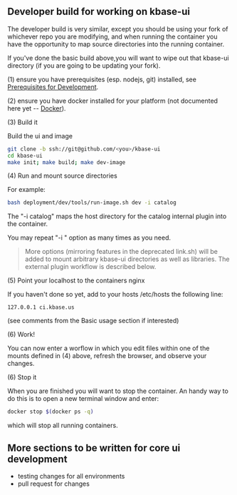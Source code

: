 ## Developer build for working on kbase-ui

The developer build is very similar, except you should be using your fork of whichever repo you are modifying, and when running the container you have the opportunity to map source directories into the running container.

If you've done the basic build above,you will want to wipe out that kbase-ui directory (if you are going to be updating your fork).

(1) ensure you have prerequisites (esp. nodejs, git) installed, see [Prerequisites for Development](development-prerequisites.md).

(2) ensure you have docker installed for your platform (not documented here yet -- [Docker](https://www.docker.com)).

(3) Build it

Build the ui and image

```bash
git clone -b ssh://git@github.com/<you>/kbase-ui
cd kbase-ui
make init; make build; make dev-image
```

(4) Run and mount source directories

For example:

```bash
bash deployment/dev/tools/run-image.sh dev -i catalog
```

The "-i catalog" maps the host directory for the catalog internal plugin into the container.

You may repeat "-i <plugin>" option as many times as you need.

> More options (mirroring features in the deprecated link.sh) will be added to mount arbitrary kbase-ui directories as well as libraries. The external plugin workflow is described below.

(5) Point your localhost to the containers nginx

If you haven't done so yet, add to your hosts /etc/hosts the following line:

```
127.0.0.1 ci.kbase.us
```

(see comments from the Basic usage section if interested)

(6) Work!

You can now enter a worflow in which you edit files within one of the mounts defined in (4) above, refresh the browser, and observe your changes.

(6) Stop it

When you are finished you will want to stop the container. An handy way to do this is to open a new terminal window and enter:

```bash
docker stop $(docker ps -q)
```

which will stop all running containers.

## More sections to be written for core ui development

- testing changes for all environments
- pull request for changes